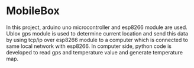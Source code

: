 # MobileBox
In this project, arduino uno microcontroller and esp8266 module are used. Ublox gps module is used to determine current location and send this data by using tcp/ip over esp8266 module to a computer which is connected to same local network with esp8266. In computer side, python code is developed to read gps and temperature value and generate temperature map. 
